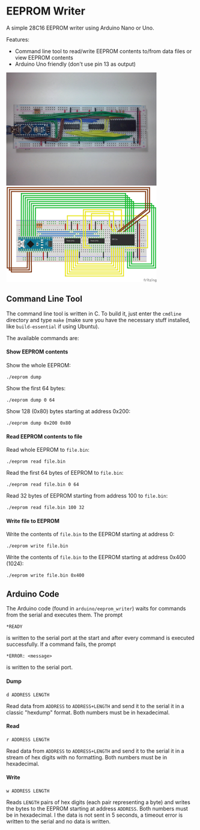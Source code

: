 # EEPROM Writer

A simple 28C16 EEPROM writer using Arduino Nano or Uno.

Features:

- Command line tool to read/write EEPROM contents to/from data files or view EEPROM contents
- Arduino Uno friendly (don't use pin 13 as output)

<img src="/doc/breadboard.jpg" width="400" alt="Breadboard Photo">

<img src="/doc/schematic.png" width="400" alt="Schematic">

## Command Line Tool

The command line tool is written in C. To build it, just enter the `cmdline` directory and type `make` (make sure you have the necessary stuff installed, like `build-essential` if using Ubuntu).

The available commands are:

#### Show EEPROM contents

Show the whole EEPROM:

    ./eeprom dump

Show the first 64 bytes:

    ./eeprom dump 0 64

Show 128 (0x80) bytes starting at address 0x200:

    ./eeprom dump 0x200 0x80


#### Read EEPROM contents to file

Read whole EEPROM to `file.bin`:

    ./eeprom read file.bin

Read the first 64 bytes of EEPROM to `file.bin`:

    ./eeprom read file.bin 0 64

Read 32 bytes of EEPROM starting from address 100 to `file.bin`:

    ./eeprom read file.bin 100 32


#### Write file to EEPROM

Write the contents of `file.bin` to the EEPROM starting at address 0:

    ./eeprom write file.bin

Write the contents of `file.bin` to the EEPROM starting at address 0x400 (1024):

    ./eeprom write file.bin 0x400


## Arduino Code

The Arduino code (found in `arduino/eeprom_writer`) waits for commands from the serial and executes them. The prompt

    *READY

is written to the serial port at the start and after every command is executed successfully. If a command fails, the prompt

    *ERROR: <message>

is written to the serial port.

#### Dump

    d ADDRESS LENGTH

Read data from `ADDRESS` to `ADDRESS+LENGTH` and send it to the serial it in a classic "hexdump" format. Both numbers must be in hexadecimal.

#### Read

    r ADDRESS LENGTH

Read data from `ADDRESS` to `ADDRESS+LENGTH` and send it to the serial it in a stream of hex digits with no formatting. Both numbers must be in hexadecimal.

#### Write

    w ADDRESS LENGTH

Reads `LENGTH` pairs of hex digits (each pair representing a byte) and writes the bytes to the EEPROM starting at address `ADDRESS`. Both numbers must be in hexadecimal. I the data is not sent in 5 seconds, a timeout error is written to the serial and no data is written.
